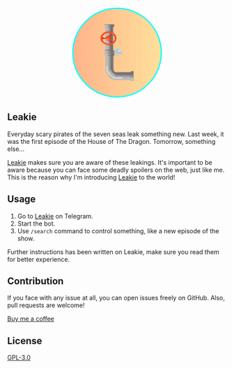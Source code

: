 <p align="center">
  <img src="assets/logo/leakie-logo.jpg" style="border: 3px cyan solid; border-radius:50%;" width="200">
</p>

## Leakie
Everyday scary pirates of the seven seas leak something new. Last week, it was the first episode of the House of The Dragon. Tomorrow, something else...

[Leakie](t.me/LeakieBot) makes sure you are aware of these leakings. It's important to be aware because you can face some deadly spoilers on the web, just like me. This is the reason why I'm introducing [Leakie](t.me/LeakieBot) to the world!

## Usage
1. Go to [Leakie](t.me/LeakieBot) on Telegram.
2. Start the bot.
3. Use `/search` command to control something, like a new episode of the show.

Further instructions has been written on Leakie, make sure you read them for better experience.

## Contribution
If you face with any issue at all, you can open issues freely on GitHub. Also, pull requests are welcome!

[Buy me a coffee](https://www.buymeacoffee.com/finch)

## License
[GPL-3.0](https://www.gnu.org/licenses/gpl-3.0.en.html)